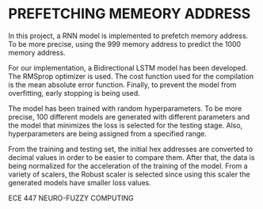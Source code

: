 # PREFETCHING MEMEORY ADDRESS

In this project, a RNN model is implemented to prefetch memory address. To be more precise, using the 999 memory address to predict the 1000 memory address.

For our implementation, a Bidirectional LSTM model has been developed. The RMSprop optimizer is used. The cost function used for the compilation is the mean absolute error function. Finally, to prevent the model from overfitting, early stopping is being used.

The model has been trained with random hyperparameters. To be more precise, 100 different models are generated with different parameters and the model that minimizes the loss is selected for the testing stage. Also, hyperparameters are being assigned from a specified range.

From the training and testing set, the initial hex addresses are converted to decimal values in order to be easier to compare them. After that, the data is being normalized for the acceleration of the training of the model. From a variety of scalers, the Robust scaler is selected since using this scaler the generated models have smaller loss values.

ECE 447 NEURO-FUZZY COMPUTING 
